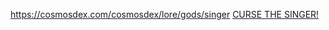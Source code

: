 https://cosmosdex.com/cosmosdex/lore/gods/singer
[CURSE THE SINGER!](https://cosmosdex.com/images/deximages/lore/gods/display/singer.png)
